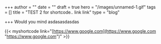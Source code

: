 +++
author = ""
date = ""
draft = true
hero = "/images/unnamed-1.gif"
tags = []
title = "TEST 2 for shortcode.. link link"
type = "blog"

+++
Would you mind asdasasdasdas

{{< myshortcode link="[https://www.google.com](https://www.google.com "https://www.google.com")" >}}